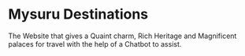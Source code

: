 # Mysuru Destinations
The Website that gives a Quaint charm, Rich Heritage and Magnificent palaces for travel with the help of a Chatbot to assist. 
